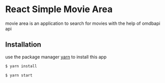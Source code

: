 # React Simple Movie Area

movie area is an application to search for movies with the help of omdbapi api

## Installation

use the package manager [yarn](https://yarnpkg.com/) to install this app

```bash
$ yarn install

$ yarn start
```